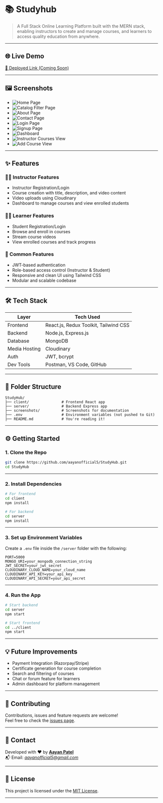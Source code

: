 
# 📚 Studyhub

> A Full Stack Online Learning Platform built with the MERN stack, enabling instructors to create and manage courses, and learners to access quality education from anywhere.

---

## 🌐 Live Demo

[🔗 Deployed Link (Coming Soon)](https://your-deployed-link.com)

---

## 🖼️ Screenshots

- ![Home Page](./Screenshots/common/home.png)
- ![Catalog Filter Page](./Screenshots/common/catalog-filter.png)
- ![About Page](./Screenshots/common/about.png)
- ![Contact Page](./Screenshots/common/contact.png)
- ![Login Page](./Screenshots/common/login.png)
- ![Signup Page](./Screenshots/common/signup.png)
- ![Dashboard](./Screenshots/common/dashboard.png)
- ![Instructor Courses View](./Screenshots/instructor/instructor-courses.png)
- ![Add Course View](./Screenshots/instructor/instructor-add-course.png)

---

## ✨ Features

### 👨‍🏫 Instructor Features
- Instructor Registration/Login
- Course creation with title, description, and video content
- Video uploads using Cloudinary
- Dashboard to manage courses and view enrolled students

### 👩‍🎓 Learner Features
- Student Registration/Login
- Browse and enroll in courses
- Stream course videos
- View enrolled courses and track progress

### 🔐 Common Features
- JWT-based authentication
- Role-based access control (Instructor & Student)
- Responsive and clean UI using Tailwind CSS
- Modular and scalable codebase

---

## 🛠️ Tech Stack

| Layer       | Tech Used                      |
|------------|---------------------------------|
| Frontend   | React.js, Redux Toolkit, Tailwind CSS |
| Backend    | Node.js, Express.js             |
| Database   | MongoDB                         |
| Media Hosting | Cloudinary                   |
| Auth       | JWT, bcrypt                     |
| Dev Tools  | Postman, VS Code, GitHub        |

---

## 📁 Folder Structure

```
StudyHub/
├── client/               # Frontend React app
├── server/               # Backend Express app
├── screenshots/          # Screenshots for documentation
├── .env                  # Environment variables (not pushed to Git)
├── README.md             # You're reading it!
```

---

## ⚙️ Getting Started

### 1. Clone the Repo

```bash
git clone https://github.com/aayanofficial5/StudyHub.git
cd StudyHub
```

---

### 2. Install Dependencies

```bash
# For frontend
cd client
npm install

# For backend
cd server
npm install
```

---

### 3. Set up Environment Variables

Create a `.env` file inside the `/server` folder with the following:

```env
PORT=5000
MONGO_URI=your_mongodb_connection_string
JWT_SECRET=your_jwt_secret
CLOUDINARY_CLOUD_NAME=your_cloud_name
CLOUDINARY_API_KEY=your_api_key
CLOUDINARY_API_SECRET=your_api_secret
```

---

### 4. Run the App

```bash
# Start backend
cd server
npm start

# Start frontend
cd ../client
npm start
```

---

## 💡 Future Improvements

- Payment Integration (Razorpay/Stripe)
- Certificate generation for course completion
- Search and filtering of courses
- Chat or forum feature for learners
- Admin dashboard for platform management

---

## 🤝 Contributing

Contributions, issues and feature requests are welcome!  
Feel free to check the [issues page](https://github.com/aayanofficial5/KnowGeek/issues).

---

## 📧 Contact

Developed with ❤️ by [**Aayan Patel**](https://github.com/aayanofficial5)  
📬 Email: *aayanofficial5@gmail.com*

---

## 📄 License

This project is licensed under the [MIT License](LICENSE).

---
